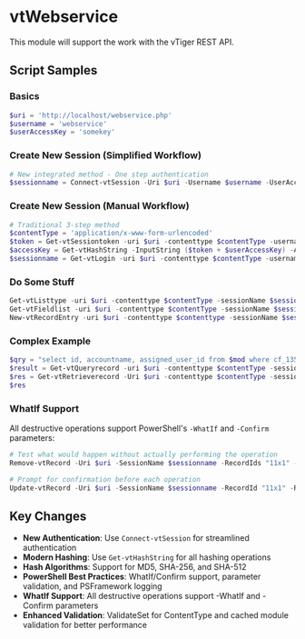 # vtWebservice

This module will support the work with the vTiger REST API.

## Script Samples

### Basics

```powershell
$uri = 'http://localhost/webservice.php'
$username = 'webservice'
$userAccessKey = 'somekey'
```

### Create New Session (Simplified Workflow)

```powershell
# New integrated method - One step authentication
$sessionname = Connect-vtSession -Uri $uri -Username $username -UserAccessKey $userAccessKey
```

### Create New Session (Manual Workflow)

```powershell
# Traditional 3-step method
$contentType = 'application/x-www-form-urlencoded'
$token = Get-vtSessiontoken -uri $uri -contenttype $contentType -username $username
$accessKey = Get-vtHashString -InputString ($token + $userAccessKey) -Algorithm MD5
$sessionname = Get-vtLogin -uri $uri -contenttype $contentType -username $username -accessKey $accessKey
```

### Do Some Stuff

```powershell
Get-vtListtype -uri $uri -contenttype $contentType -sessionName $sessionname
Get-vtFieldlist -uri $uri -contenttype $contentType -sessionName $sessionName -module 'Services'
New-vtRecordEntry -uri $uri -contenttype $contenttype -sessionName $sessionName -module $module -record $record
```

### Complex Example

```powershell
$qry = "select id, accountname, assigned_user_id from $mod where cf_1353 = ' ' and cf_863 = 0 order by id desc;"
$result = Get-vtQueryrecord -uri $uri -contenttype $contentType -sessionName $sessionname -querystring $qry
$res = Get-vtRetrieverecord -Uri $uri -contenttype $contentType -sessionName $sessionname -RecordIds $result.id
$res
```

### WhatIf Support

All destructive operations support PowerShell's `-WhatIf` and `-Confirm` parameters:

```powershell
# Test what would happen without actually performing the operation
Remove-vtRecord -Uri $uri -SessionName $sessionname -RecordIds "11x1" -WhatIf

# Prompt for confirmation before each operation
Update-vtRecord -Uri $uri -SessionName $sessionname -RecordId "11x1" -Record $record -Confirm
```

## Key Changes

- **New Authentication**: Use `Connect-vtSession` for streamlined authentication
- **Modern Hashing**: Use `Get-vtHashString` for all hashing operations
- **Hash Algorithms**: Support for MD5, SHA-256, and SHA-512
- **PowerShell Best Practices**: WhatIf/Confirm support, parameter validation, and PSFramework logging
- **WhatIf Support**: All destructive operations support -WhatIf and -Confirm parameters
- **Enhanced Validation**: ValidateSet for ContentType and cached module validation for better performance
